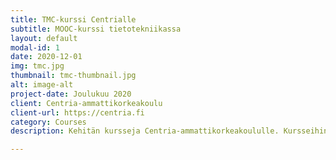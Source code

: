 ```yaml
---
title: TMC-kurssi Centrialle
subtitle: MOOC-kurssi tietotekniikassa
layout: default
modal-id: 1
date: 2020-12-01
img: tmc.jpg
thumbnail: tmc-thumbnail.jpg
alt: image-alt
project-date: Joulukuu 2020
client: Centria-ammattikorkeakoulu
client-url: https://centria.fi
category: Courses
description: Kehitän kursseja Centria-ammattikorkeakoululle. Kursseihin kuuluu muun muassa ohjelmoinnin perusteet. Kurssi käyttää TMC-testausympäristöä tehtävien tarkistamiseen. TMC mahdollistaa tehtävien pelillistämisen, antaen välittömän palautteen ja pisteytyksen opiskelijoille. Näin myös kurssi skaalautuu lähes äärettömään opiskelijamäärään, kun tehtävien tarkistus on automatisoitu. Kurssit on alunperin suunnitteltu tutkinto-opiskelijoille, mutta on julkaistu myös avoimina MOOC-kursseina, ja niistä rakennetaan myöhemmin Centrian "vauhtiväylä", keino saada opiskeluoikeus suorittamalla kursseja jo etukäteen.

---
```

